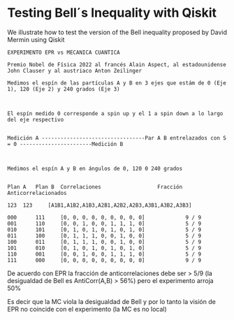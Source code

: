 # Testing Bell´s Inequality with Qiskit
We illustrate how to test the version of the Bell inequality proposed by David Mermin using Qiskit

```
EXPERIMENTO EPR vs MECANICA CUANTICA

Premio Nobel de Física 2022 al francés Alain Aspect, al estadounidense John Clauser y al austriaco Anton Zeilinger

Medimos el espín de las partículas A y B en 3 ejes que estám de 0 (Eje 1), 120 (Eje 2) y 240 grados (Eje 3)



El espín medido 0 corresponde a spin up y el 1 a spin down a lo largo del eje respectivo 


Medición A ---------------------------------Par A B entrelazados con S = 0 -----------------------Medición B



Medimos el espín A y B en ángulos de 0, 120 0 240 grados


Plan A	 Plan B	 Correlaciones			 		Fracción Anticorrelacionados

123	 123	 [A1B1,A1B2,A1B3,A2B1,A2B2,A2B3,A3B1,A3B2,A3B3]			 

000 	 111 	 [0, 0, 0, 0, 0, 0, 0, 0, 0] 			 9 / 9
001 	 110 	 [0, 0, 1, 0, 0, 1, 1, 1, 0] 			 5 / 9
010 	 101 	 [0, 1, 0, 1, 0, 1, 0, 1, 0] 			 5 / 9
011 	 100 	 [0, 1, 1, 1, 0, 0, 1, 0, 0] 			 5 / 9
100 	 011 	 [0, 1, 1, 1, 0, 0, 1, 0, 0] 			 5 / 9
101 	 010 	 [0, 1, 0, 1, 0, 1, 0, 1, 0] 			 5 / 9
110 	 001 	 [0, 0, 1, 0, 0, 1, 1, 1, 0] 			 5 / 9
111 	 000 	 [0, 0, 0, 0, 0, 0, 0, 0, 0] 			 9 / 9

```
De acuerdo con EPR la fracción de anticorrelaciones debe ser > 5/9 (la desigualdad de Bell es AntiCorr(A,B) > 56%) pero el experimento arroja 50%

Es decir que la MC viola la desigualdad de Bell y por lo tanto la visión de EPR no coincide con el experimento (la MC es no local)

